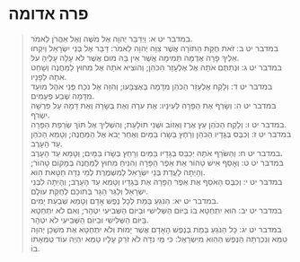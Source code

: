# פרה אדומה

> במדבר יט א: וַיְדַבֵּר יְהוָה אֶל מֹשֶׁה וְאֶל אַהֲרֹן לֵאמֹר.  
> במדבר יט ב: זֹאת חֻקַּת הַתּוֹרָה אֲשֶׁר צִוָּה יְהוָה לֵאמֹר:  דַּבֵּר אֶל בְּנֵי יִשְׂרָאֵל וְיִקְחוּ אֵלֶיךָ פָרָה אֲדֻמָּה תְּמִימָה אֲשֶׁר אֵין בָּהּ מוּם אֲשֶׁר לֹא עָלָה עָלֶיהָ עֹל.  
> במדבר יט ג: וּנְתַתֶּם אֹתָהּ אֶל אֶלְעָזָר הַכֹּהֵן; וְהוֹצִיא אֹתָהּ אֶל מִחוּץ לַמַּחֲנֶה וְשָׁחַט אֹתָהּ לְפָנָיו.  
> במדבר יט ד: וְלָקַח אֶלְעָזָר הַכֹּהֵן מִדָּמָהּ בְּאֶצְבָּעוֹ; וְהִזָּה אֶל נֹכַח פְּנֵי אֹהֶל מוֹעֵד מִדָּמָהּ שֶׁבַע פְּעָמִים.  
> במדבר יט ה: וְשָׂרַף אֶת הַפָּרָה לְעֵינָיו:  אֶת עֹרָהּ וְאֶת בְּשָׂרָהּ וְאֶת דָּמָהּ עַל פִּרְשָׁהּ יִשְׂרֹף.  
> במדבר יט ו: וְלָקַח הַכֹּהֵן עֵץ אֶרֶז וְאֵזוֹב וּשְׁנִי תוֹלָעַת; וְהִשְׁלִיךְ אֶל תּוֹךְ שְׂרֵפַת הַפָּרָה.  
> במדבר יט ז: וְכִבֶּס בְּגָדָיו הַכֹּהֵן וְרָחַץ בְּשָׂרוֹ בַּמַּיִם וְאַחַר יָבֹא אֶל הַמַּחֲנֶה; וְטָמֵא הַכֹּהֵן עַד הָעָרֶב.  
> במדבר יט ח: וְהַשֹּׂרֵף אֹתָהּ יְכַבֵּס בְּגָדָיו בַּמַּיִם וְרָחַץ בְּשָׂרוֹ בַּמָּיִם; וְטָמֵא עַד הָעָרֶב.  
> במדבר יט ט: וְאָסַף אִישׁ טָהוֹר אֵת אֵפֶר הַפָּרָה וְהִנִּיחַ מִחוּץ לַמַּחֲנֶה בְּמָקוֹם טָהוֹר; וְהָיְתָה לַעֲדַת בְּנֵי יִשְׂרָאֵל לְמִשְׁמֶרֶת לְמֵי נִדָּה חַטָּאת הִוא.  
> במדבר יט י: וְכִבֶּס הָאֹסֵף אֶת אֵפֶר הַפָּרָה אֶת בְּגָדָיו וְטָמֵא עַד הָעָרֶב; וְהָיְתָה לִבְנֵי יִשְׂרָאֵל וְלַגֵּר הַגָּר בְּתוֹכָם לְחֻקַּת עוֹלָם.  
> במדבר יט יא: הַנֹּגֵעַ בְּמֵת לְכָל נֶפֶשׁ אָדָם וְטָמֵא שִׁבְעַת יָמִים.  
> במדבר יט יב: הוּא יִתְחַטָּא בוֹ בַּיּוֹם הַשְּׁלִישִׁי וּבַיּוֹם הַשְּׁבִיעִי יִטְהָר; וְאִם לֹא יִתְחַטָּא בַּיּוֹם הַשְּׁלִישִׁי וּבַיּוֹם הַשְּׁבִיעִי לֹא יִטְהָר.  
> במדבר יט יג: כָּל הַנֹּגֵעַ בְּמֵת בְּנֶפֶשׁ הָאָדָם אֲשֶׁר יָמוּת וְלֹא יִתְחַטָּא אֶת מִשְׁכַּן יְהוָה טִמֵּא וְנִכְרְתָה הַנֶּפֶשׁ הַהִוא מִיִּשְׂרָאֵל:  כִּי מֵי נִדָּה לֹא זֹרַק עָלָיו טָמֵא יִהְיֶה עוֹד טֻמְאָתוֹ בוֹ.   
 

